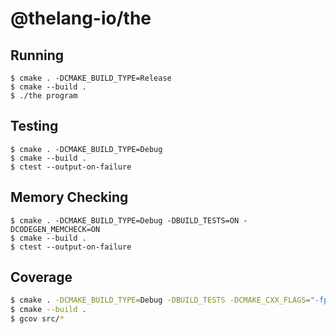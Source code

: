 # @thelang-io/the

## Running

```the
$ cmake . -DCMAKE_BUILD_TYPE=Release
$ cmake --build .
$ ./the program
```

## Testing

```the
$ cmake . -DCMAKE_BUILD_TYPE=Debug
$ cmake --build .
$ ctest --output-on-failure
```

## Memory Checking

```the
$ cmake . -DCMAKE_BUILD_TYPE=Debug -DBUILD_TESTS=ON -DCODEGEN_MEMCHECK=ON
$ cmake --build .
$ ctest --output-on-failure
```

## Coverage

```bash
$ cmake . -DCMAKE_BUILD_TYPE=Debug -DBUILD_TESTS -DCMAKE_CXX_FLAGS="-fprofile-instr-generate -fcoverage-mapping"
$ cmake --build .
$ gcov src/*
```
